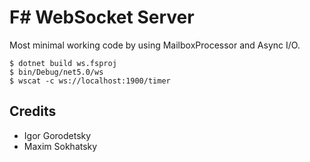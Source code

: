 F# WebSocket Server
===================

Most minimal working code by using MailboxProcessor and Async I/O.

```
$ dotnet build ws.fsproj
$ bin/Debug/net5.0/ws
$ wscat -c ws://localhost:1900/timer
```

Credits
-------

* Igor Gorodetsky
* Maxim Sokhatsky

